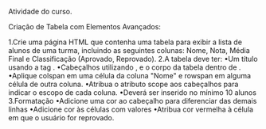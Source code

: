 Atividade do curso.

Criação de Tabela com Elementos Avançados:
 
1.Crie uma página HTML que contenha uma tabela para exibir a lista de alunos de
uma turma, incluindo as seguintes colunas: Nome, Nota, Média Final e Classificação
(Aprovado, Reprovado).
2.A tabela deve ter:
•Um título usando a tag <caption>.
•Cabeçalhos utilizando <thead>, e o corpo da tabela dentro de <tbody>.
•Aplique colspan em uma célula da coluna "Nome" e rowspan em alguma
célula de outra coluna.
•Atribua o atributo scope aos cabeçalhos para indicar o escopo de cada
coluna.
•Deverá ser inserido no mínimo 10 alunos
3.Formatação
•Adicione uma cor ao cabeçalho para diferenciar das demais linhas
•Adicione cor às células com valores
•Atribua cor vermelha à célula em que o usuário for reprovado.
